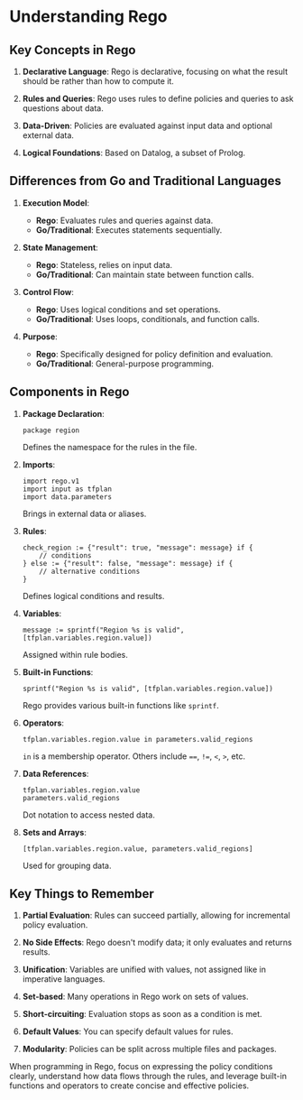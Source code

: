 # Understanding Rego

## Key Concepts in Rego

1. **Declarative Language**: Rego is declarative, focusing on what the result should be rather than how to compute it.

2. **Rules and Queries**: Rego uses rules to define policies and queries to ask questions about data.

3. **Data-Driven**: Policies are evaluated against input data and optional external data.

4. **Logical Foundations**: Based on Datalog, a subset of Prolog.

## Differences from Go and Traditional Languages

1. **Execution Model**: 
   - **Rego**: Evaluates rules and queries against data.
   - **Go/Traditional**: Executes statements sequentially.

2. **State Management**:
   - **Rego**: Stateless, relies on input data.
   - **Go/Traditional**: Can maintain state between function calls.

3. **Control Flow**:
   - **Rego**: Uses logical conditions and set operations.
   - **Go/Traditional**: Uses loops, conditionals, and function calls.

4. **Purpose**:
   - **Rego**: Specifically designed for policy definition and evaluation.
   - **Go/Traditional**: General-purpose programming.

## Components in Rego

1. **Package Declaration**:
   ```rego
   package region
   ```
   Defines the namespace for the rules in the file.

2. **Imports**:
   ```rego
   import rego.v1
   import input as tfplan
   import data.parameters
   ```
   Brings in external data or aliases.

3. **Rules**:
   ```rego
   check_region := {"result": true, "message": message} if {
       // conditions
   } else := {"result": false, "message": message} if {
       // alternative conditions
   }
   ```
   Defines logical conditions and results.

4. **Variables**:
   ```rego
   message := sprintf("Region %s is valid", [tfplan.variables.region.value])
   ```
   Assigned within rule bodies.

5. **Built-in Functions**:
   ```rego
   sprintf("Region %s is valid", [tfplan.variables.region.value])
   ```
   Rego provides various built-in functions like `sprintf`.

6. **Operators**:
   ```rego
   tfplan.variables.region.value in parameters.valid_regions
   ```
   `in` is a membership operator. Others include `==`, `!=`, `<`, `>`, etc.

7. **Data References**:
   ```rego
   tfplan.variables.region.value
   parameters.valid_regions
   ```
   Dot notation to access nested data.

8. **Sets and Arrays**:
   ```rego
   [tfplan.variables.region.value, parameters.valid_regions]
   ```
   Used for grouping data.

## Key Things to Remember

1. **Partial Evaluation**: Rules can succeed partially, allowing for incremental policy evaluation.

2. **No Side Effects**: Rego doesn't modify data; it only evaluates and returns results.

3. **Unification**: Variables are unified with values, not assigned like in imperative languages.

4. **Set-based**: Many operations in Rego work on sets of values.

5. **Short-circuiting**: Evaluation stops as soon as a condition is met.

6. **Default Values**: You can specify default values for rules.

7. **Modularity**: Policies can be split across multiple files and packages.

When programming in Rego, focus on expressing the policy conditions clearly, understand how data flows through the rules, and leverage built-in functions and operators to create concise and effective policies.


